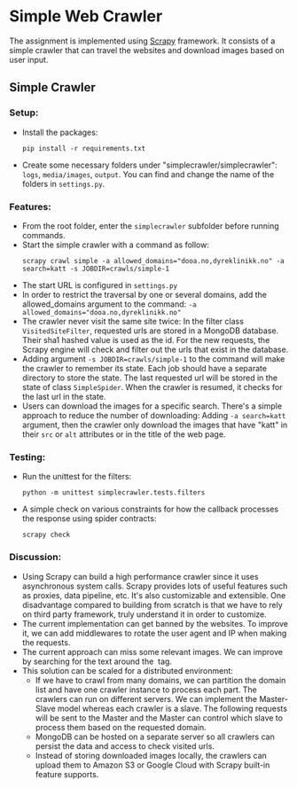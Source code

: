 # Simple Web Crawler
The assignment is implemented using [Scrapy](https://scrapy.org/) framework. It consists of a simple crawler that can travel the websites and download images based on user input.

## Simple Crawler
### Setup:
  - Install the packages:
    ```
    pip install -r requirements.txt
    ```
  - Create some necessary folders under "simplecrawler/simplecrawler":  `logs`, `media/images`, `output`. You can find and change the name of the folders in `settings.py`.

### Features:
  - From the root folder, enter the `simplecrawler` subfolder before running commands.
  - Start the simple crawler with a command as follow:
    ```
    scrapy crawl simple -a allowed_domains="dooa.no,dyreklinikk.no" -a search=katt -s JOBDIR=crawls/simple-1
    ```
  - The start URL is configured in `settings.py`
  - In order to restrict the traversal by one or several domains, add the allowed_domains argument to the command: `-a allowed_domains="dooa.no,dyreklinikk.no"`
  - The crawler never visit the same site twice: In the filter class `VisitedSiteFilter`, requested urls are stored in a MongoDB database. Their sha1 hashed value is used as the id. For the new requests, the Scrapy engine will check and filter out the urls that exist in the database.
  - Adding argument `-s JOBDIR=crawls/simple-1` to the command will make the crawler to remember its state. Each job should have a separate directory to store the state. The last requested url will be stored in the state of class `SimpleSpider`. When the crawler is resumed, it checks for the last url in the state.
  - Users can download the images for a specific search. There's a simple approach to reduce the number of downloading: Adding `-a search=katt` argument, then the crawler only download the images that have "katt" in their `src` or `alt` attributes or in the title of the web page.

### Testing:
  - Run the unittest for the filters:
    ```
    python -m unittest simplecrawler.tests.filters
    ```
  - A simple check on various constraints for how the callback processes the response using spider contracts:
    ```
    scrapy check
    ```

### Discussion:
  - Using Scrapy can build a high performance crawler since it uses asynchronous system calls. Scrapy provides lots of useful features such as proxies, data pipeline, etc. It's also customizable and extensible. One disadvantage compared to building from scratch is that we have to rely on third party framework, truly understand it in order to customize.
  - The current implementation can get banned by the websites. To improve it, we can add middlewares to rotate the user agent and IP when making the requests.
  - The current approach can miss some relevant images. We can improve by searching for the text around the <img> tag.
  - This solution can be scaled for a distributed environment:
    - If we have to crawl from many domains, we can partition the domain list and have one crawler instance to process each part. The crawlers can run on different servers. We can implement the Master-Slave model whereas each crawler is a slave. The following requests will be sent to the Master and the Master can control which slave to process them based on the requested domain.
    - MongoDB can be hosted on a separate server so all crawlers can persist the data and access to check visited urls.
    - Instead of storing downloaded images locally, the crawlers can upload them to Amazon S3 or Google Cloud with Scrapy built-in feature supports.
